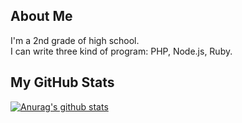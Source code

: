 ## About Me
I'm a 2nd grade of high school.  
I can write three kind of program: PHP, Node.js, Ruby.

## My GitHub Stats
[![Anurag's github stats](https://github-readme-stats.vercel.app/api?username=pc7342)](https://github.com/anuraghazra/github-readme-stats)
